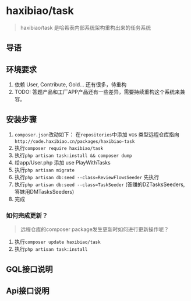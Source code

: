 # haxibiao/task

> haxibiao/task 是哈希表内部系统架构重构出来的任务系统

## 导语


## 环境要求
1. 依赖 User, Contribute, Gold... 还有很多，待重构
2. TODO: 答题产品和工厂APP产品还有一些差异，需要持续重构这个系统来兼容。

## 安装步骤

1. `composer.json`改动如下：
在`repositories`中添加 vcs 类型远程仓库指向 
`http://code.haxibiao.cn/packages/haxibiao-task` 
1. 执行`composer require haxibiao/task`
2. 执行`php artisan task:install && composer dump`
3. 给app/User.php 添加 use PlayWithTasks
4. 执行`php artisan migrate`
5. 执行`php artisan db:seed --class=ReviewFlowsSeeder` 先执行 
6. 执行`php artisan db:seed --class=TaskSeeder` (答赚的DZTasksSeeders, 答妹用DMTasksSeeders)
7. 完成

### 如何完成更新？
> 远程仓库的composer package发生更新时如何进行更新操作呢？
1. 执行`composer update haxibiao/task`
2. 执行`php artisan task:install`

## GQL接口说明

## Api接口说明
